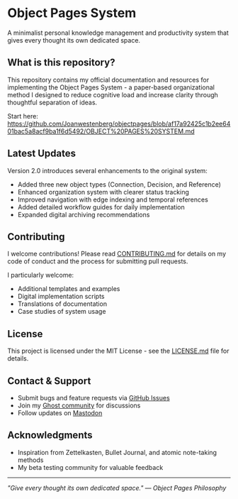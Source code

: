 # Object Pages System

A minimalist personal knowledge management and productivity system that gives every thought its own dedicated space.

## What is this repository?

This repository contains my official documentation and resources for implementing the Object Pages System - a paper-based organizational method I designed to reduce cognitive load and increase clarity through thoughtful separation of ideas.

Start here: https://github.com/Joanwestenberg/objectpages/blob/af17a92425c1b2ee6401bac5a8acf9ba1f6d5492/OBJECT%20PAGES%20SYSTEM.md

## Latest Updates

Version 2.0 introduces several enhancements to the original system:

- Added three new object types (Connection, Decision, and Reference)
- Enhanced organization system with clearer status tracking
- Improved navigation with edge indexing and temporal references
- Added detailed workflow guides for daily implementation
- Expanded digital archiving recommendations

## Contributing

I welcome contributions! Please read [CONTRIBUTING.md](CONTRIBUTING.md) for details on my code of conduct and the process for submitting pull requests.

I particularly welcome:
- Additional templates and examples
- Digital implementation scripts
- Translations of documentation
- Case studies of system usage

## License

This project is licensed under the MIT License - see the [LICENSE.md](LICENSE.md) file for details.

## Contact & Support

- Submit bugs and feature requests via [GitHub Issues](https://github.com/joanwestenberg/objectpages/issues)
- Join my [Ghost community](https://www.joanwestenberg.com) for discussions
- Follow updates on [Mastodon](https://mastodon.social/@daojoan)

## Acknowledgments

- Inspiration from Zettelkasten, Bullet Journal, and atomic note-taking methods
- My beta testing community for valuable feedback
---

*"Give every thought its own dedicated space." — Object Pages Philosophy*

